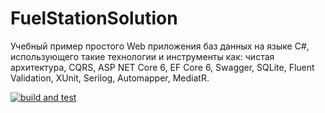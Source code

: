 # FuelStationSolution
Учебный пример простого Web приложения баз данных на языке C#, использующего такие технологии и инструменты как: 
чистая архитектура, CQRS, ASP NET Core 6, EF Core 6, Swagger, SQLite, Fluent Validation, XUnit, Serilog, Automapper, MediatR.

[![build and test](https://github.com/Olgasn/FuelStationSolution/actions/workflows/build-and-test.yml/badge.svg)](https://github.com/Olgasn/FuelStationSolution/actions/workflows/build-and-test.yml)
